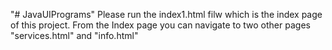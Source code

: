 "# JavaUIPrograms" 
Please run the index1.html filw which is the index page of this project.
From the Index page you can navigate to two other pages "services.html" and "info.html" 
